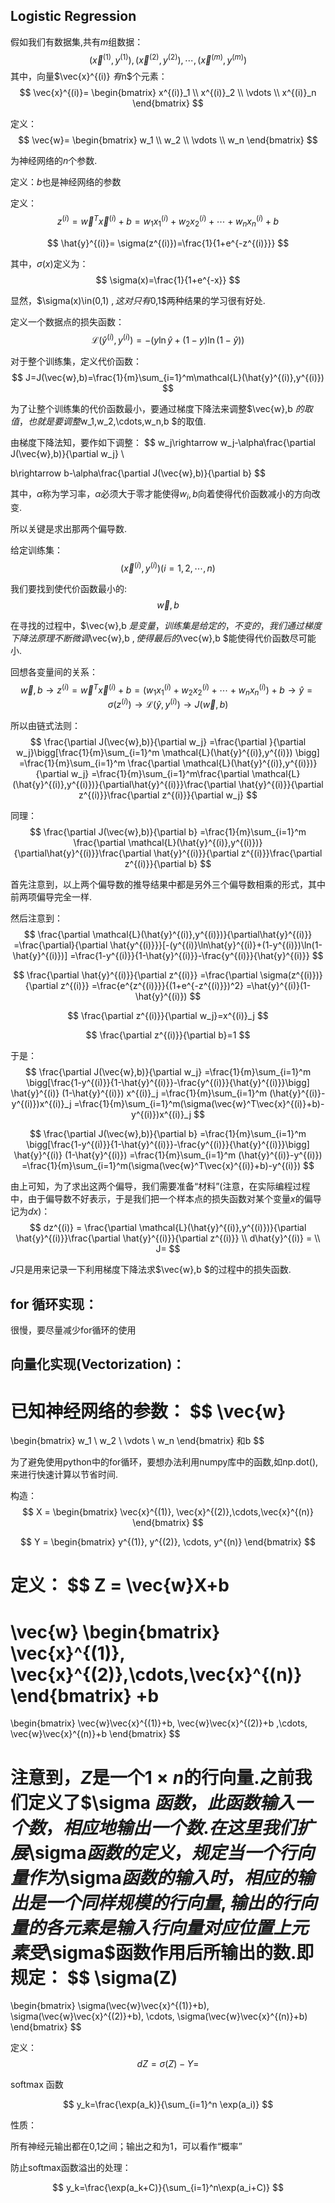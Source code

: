 ## Logistic Regression

假如我们有数据集,共有$m$组数据：
$$
(\vec{x}^{(1)},y^{(1)}),(\vec{x}^{(2)},y^{(2)}),\cdots,(\vec{x}^{(m)},y^{(m)})
$$
其中，向量$\vec{x}^{(i)} $有$n$个元素：
$$
\vec{x}^{(i)}=
\begin{bmatrix}
x^{(i)}_1 \\
x^{(i)}_2 \\
\vdots \\
x^{(i)}_n
\end{bmatrix}
$$

定义：
$$
\vec{w}=
\begin{bmatrix}
w_1 \\
w_2 \\
\vdots \\
w_n
\end{bmatrix}
$$

为神经网络的$n$个参数.

定义：$b$也是神经网络的参数

定义：
$$
z^{(i)}
=\vec{w}^T\vec{x}^{(i)}+b=w_1x^{(i)}_1+w_2x^{(i)}_2+\cdots+w_nx^{(i)}_n+b
$$

$$
\hat{y}^{(i)}= \sigma(z^{(i)})=\frac{1}{1+e^{-z^{(i)}}}
$$

其中，$\sigma(x)$定义为：
$$
\sigma(x)=\frac{1}{1+e^{-x}}
$$

显然，$\sigma(x)\in(0,1) $,这对只有$0,1$两种结果的学习很有好处.

定义一个数据点的损失函数：
$$
\mathcal{L}(\hat{y}^{(i)},y^{(i)})=-(y\ln\hat{y}+(1-y)\ln{(1-\hat{y}})   )
$$

对于整个训练集，定义代价函数：
$$
J=J(\vec{w},b)=\frac{1}{m}\sum_{i=1}^m\mathcal{L}(\hat{y}^{(i)},y^{(i)})
$$

为了让整个训练集的代价函数最小，要通过梯度下降法来调整$\vec{w},b $的取值，也就是要调整$w_1,w_2,\cdots,w_n,b $的取值.

由梯度下降法知，要作如下调整：
$$
w_j\rightarrow w_j-\alpha\frac{\partial J(\vec{w},b)}{\partial w_j} \\

b\rightarrow b-\alpha\frac{\partial J(\vec{w},b)}{\partial b}
$$

其中，$\alpha$称为学习率，$\alpha$必须大于零才能使得$w_i,b$向着使得代价函数减小的方向改变.

所以关键是求出那两个偏导数.

给定训练集：
$$
(\vec{x}^{(i)},y^{(i)})(i=1,2,\cdots,n)
$$

我们要找到使代价函数最小的:
$$
\vec{w},b
$$

在寻找的过程中，$\vec{w},b $是变量，训练集是给定的，不变的，我们通过梯度下降法原理不断微调$\vec{w},b $,使得最后的$\vec{w},b $能使得代价函数尽可能小.


回想各变量间的关系：
$$
\vec{w},b
\rightarrow
z^{(i)}=\vec{w}^T\vec{x}^{(i)}+b
=(w_1x^{(i)}_1+w_2x^{(i)}_2+\cdots+w_nx^{(i)}_n)+b
\rightarrow
\hat{y}=\sigma(z^{(i)})
\rightarrow
\mathcal{L}(\hat{y},y^{(i)})
\rightarrow
J(\vec{w},b)
$$

所以由链式法则：
$$
\frac{\partial J(\vec{w},b)}{\partial w_j}
=\frac{\partial }{\partial w_j}\bigg[\frac{1}{m}\sum_{i=1}^m \mathcal{L}(\hat{y}^{(i)},y^{(i)}) \bigg]
=\frac{1}{m}\sum_{i=1}^m \frac{\partial \mathcal{L}(\hat{y}^{(i)},y^{(i)})}{\partial w_j}
=\frac{1}{m}\sum_{i=1}^m\frac{\partial \mathcal{L}(\hat{y}^{(i)},y^{(i)})}{\partial\hat{y}^{(i)}}\frac{\partial \hat{y}^{(i)}}{\partial z^{(i)}}\frac{\partial z^{(i)}}{\partial w_j}
$$

同理：
$$
\frac{\partial J(\vec{w},b)}{\partial b}
=\frac{1}{m}\sum_{i=1}^m \frac{\partial \mathcal{L}(\hat{y}^{(i)},y^{(i)})}{\partial\hat{y}^{(i)}}\frac{\partial \hat{y}^{(i)}}{\partial z^{(i)}}\frac{\partial z^{(i)}}{\partial b}
$$

首先注意到，以上两个偏导数的推导结果中都是另外三个偏导数相乘的形式，其中前两项偏导完全一样.

然后注意到：
$$
\frac{\partial \mathcal{L}(\hat{y}^{(i)},y^{(i)})}{\partial\hat{y}^{(i)}}
=\frac{\partial}{\partial \hat{y^{(i)}}}[-(y^{(i)}\ln\hat{y}^{(i)}+(1-y^{(i)})\ln(1-\hat{y}^{(i)})]
=\frac{1-y^{(i)}}{1-\hat{y}^{(i)}}-\frac{y^{(i)}}{\hat{y}^{(i)}}
$$

$$
\frac{\partial \hat{y}^{(i)}}{\partial z^{(i)}}
=\frac{\partial \sigma(z^{(i)})}{\partial z^{(i)}}
=\frac{e^{z^{(i)}}}{(1+e^{-z^{(i)}})^2}
=\hat{y}^{(i)}(1-\hat{y}^{(i)})
$$

$$
\frac{\partial z^{(i)}}{\partial w_j}=x^{(i)}_j
$$

$$
\frac{\partial z^{(i)}}{\partial b}=1
$$

于是：
$$
\frac{\partial J(\vec{w},b)}{\partial w_j}
=\frac{1}{m}\sum_{i=1}^m \bigg[\frac{1-y^{(i)}}{1-\hat{y}^{(i)}}-\frac{y^{(i)}}{\hat{y}^{(i)}}\bigg] \hat{y}^{(i)} (1-\hat{y}^{(i)}) x^{(i)}_j
=\frac{1}{m}\sum_{i=1}^m (\hat{y}^{(i)}-y^{(i)})x^{(i)}_j
=\frac{1}{m}\sum_{i=1}^m(\sigma(\vec{w}^T\vec{x}^{(i)}+b)-y^{(i)})x^{(i)}_j
$$

$$
\frac{\partial J(\vec{w},b)}{\partial b}
=\frac{1}{m}\sum_{i=1}^m \bigg[\frac{1-y^{(i)}}{1-\hat{y}^{(i)}}-\frac{y^{(i)}}{\hat{y}^{(i)}}\bigg] \hat{y}^{(i)} (1-\hat{y}^{(i)})
=\frac{1}{m}\sum_{i=1}^m (\hat{y}^{(i)}-y^{(i)})
=\frac{1}{m}\sum_{i=1}^m(\sigma(\vec{w}^T\vec{x}^{(i)}+b)-y^{(i)})
$$

由上可知，为了求出这两个偏导，我们需要准备“材料”(注意，在实际编程过程中，由于偏导数不好表示，于是我们把一个样本点的损失函数对某个变量$x$的偏导记为$dx$)：
$$
dz^{(i)}
= \frac{\partial \mathcal{L}(\hat{y}^{(i)},y^{(i)})}{\partial \hat{y}^{(i)}}\frac{\partial \hat{y}^{(i)}}{\partial z^{(i)}} \\
d\hat{y}^{(i)}
= \\
J=
$$

$J$只是用来记录一下利用梯度下降法求$\vec{w},b $的过程中的损失函数.

## for 循环实现：

很慢，要尽量减少for循环的使用

## 向量化实现(Vectorization)：

已知神经网络的参数：
$$
\vec{w}
=
\begin{bmatrix}
w_1 \\
w_2 \\
\vdots \\
w_n
\end{bmatrix}
和b
$$

为了避免使用python中的for循环，要想办法利用numpy库中的函数,如np.dot(),来进行快速计算以节省时间.

构造：
$$
X = 
\begin{bmatrix}
\vec{x}^{(1)}, \vec{x}^{(2)},\cdots,\vec{x}^{(n)}
\end{bmatrix}
$$

$$
Y = 
\begin{bmatrix}
y^{(1)}, y^{(2)}, \cdots, y^{(n)}
\end{bmatrix}
$$

定义：
$$
Z = 
\vec{w}X+b
=
\vec{w}
\begin{bmatrix}
\vec{x}^{(1)}, \vec{x}^{(2)},\cdots,\vec{x}^{(n)}
\end{bmatrix}
+b
=
\begin{bmatrix}
\vec{w}\vec{x}^{(1)}+b, \vec{w}\vec{x}^{(2)}+b ,\cdots, \vec{w}\vec{x}^{(n)}+b
\end{bmatrix}
$$

注意到，$Z$是一个$1\times n$的行向量.之前我们定义了$\sigma $函数，此函数输入一个数，相应地输出一个数.在这里我们扩展$\sigma$函数的定义，规定当一个行向量作为$\sigma$函数的输入时，相应的输出是一个同样规模的行向量,输出的行向量的各元素是输入行向量对应位置上元素受$\sigma$函数作用后所输出的数.即规定：
$$
\sigma(Z)
=
\begin{bmatrix}
\sigma(\vec{w}\vec{x}^{(1)}+b),
\sigma(\vec{w}\vec{x}^{(2)}+b),
\cdots,
\sigma(\vec{w}\vec{x}^{(n)}+b)
\end{bmatrix}
$$

定义：
$$
dZ=\sigma(Z)-Y=
$$












softmax 函数

$$
y_k=\frac{\exp(a_k)}{\sum_{i=1}^n \exp(a_i)}
$$

性质：

所有神经元输出都在0,1之间；输出之和为1，可以看作“概率”

防止softmax函数溢出的处理：

$$
y_k=\frac{\exp(a_k+C)}{\sum_{i=1}^n\exp(a_i+C)}
$$



